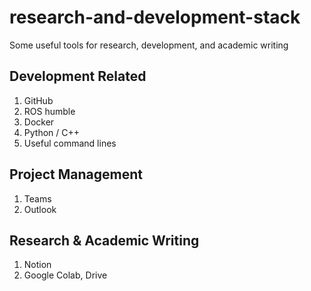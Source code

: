 # research-and-development-stack
Some useful tools for research, development, and academic writing

## Development Related
1. GitHub
2. ROS humble
3. Docker
4. Python / C++
5. Useful command lines

## Project Management
1. Teams
2. Outlook

## Research & Academic Writing
1. Notion
2. Google Colab, Drive

